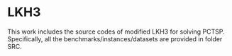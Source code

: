 # LKH3
This work includes the source codes of modified LKH3 for solving PCTSP. Specifically, all the benchmarks/instances/datasets are provided in folder SRC.
